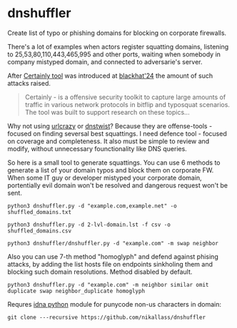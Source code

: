 # dnshuffler
Create list of typo or phishing domains for blocking on corporate firewalls.

There's a lot of examples when actors register squatting domains, listening to 25,53,80,110,443,465,995 and other ports, waiting when somebody in company mistyped domain, and connected to adversarie's server. 

After [Certainly tool](https://github.com/happycakefriends/certainly) was introduced at [blackhat'24](https://www.blackhat.com/us-24/briefings/schedule/index.html#flipping-bits-your-credentials-are-certainly-mine-40040) the amount of such attacks raised. 

> Certainly - is a offensive security toolkit to capture large amounts of traffic in various network protocols in bitflip and typosquat scenarios. The tool was built to support research on these topics...

Why not using [urlcrazy](https://github.com/urbanadventurer/urlcrazy) or [dnstwist](https://github.com/elceef/dnstwist)? Because they are offense-tools - focused on finding seversal best squattings. I need defence tool - focused on coverage and completeness. It also must be simple to review and modify, without unnecessary founctionality like DNS queries. 

So here is a small tool to generate squattings. You can use 6 methods to generate a list of your domain typos and block them on corporate FW. When some IT guy or developer mistyped your corporate domain, portentially evil domain won't be resolved and dangerous request won't be sent. 

```
python3 dnshuffler.py -d "example.com,example.net" -o shuffled_domains.txt

python3 dnshuffler.py -d 2-lvl-domain.lst -f csv -o shuffled_domains.csv

python3 dnshuffler/dnshuffler.py -d "example.com" -m swap neighbor

```

Also you can use 7-th method "homoglyph" and defend against phising attacks, by adding the list hosts file on endpoints sinkholing them and blocking such domain resolutions. Method disabled by default.

```
python3 dnshuffler.py -d "example.com" -m neighbor similar omit duplicate swap neighbor_duplicate homoglyph
```

Requres [idna python](https://github.com/kjd/idna/) module for punycode non-us characters in domain:
```
git clone ---recursive https://github.com/nikallass/dnshuffler
```

